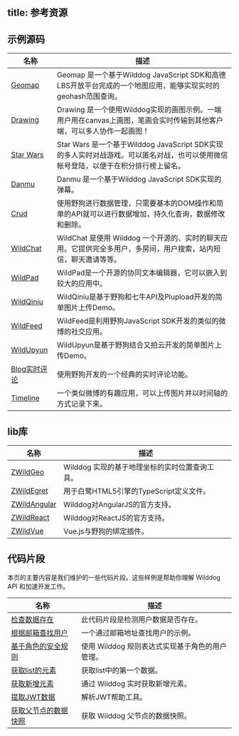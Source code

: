 title:  参考资源
---

## 示例源码

名称 | 描述
----|------
[Geomap](https://github.com/WildDogTeam/demo-js-geomap) | Geomap 是一个基于Wilddog JavaScript SDK和高德LBS开放平台完成的一个地图应用，能够实现实时的geohash范围查询。
[Drawing](https://github.com/WildDogTeam/demo-js-drawing) | Drawing 是一个使用Wilddog实现的画图示例。一端用户用在canvas上画图，笔画会实时传输到其他客户端，可以多人协作一起画图！
[Star Wars](https://github.com/WildDogTeam/demo-js-starwars) | Star Wars 是一个基于Wilddog JavaScript SDK实现的多人实时对战游戏。可以匿名对战，也可以使用微信帐号登陆，以便于在积分排行榜上留名。
[Danmu](https://github.com/WildDogTeam/demo-js-danmu) | Danmu 是一个基于Wilddog JavaScript SDK实现的弹幕。
[Crud](https://github.com/WildDogTeam/demo-js-crud) | 使用野狗进行数据管理，只需要基本的DOM操作和简单的API就可以进行数据增加，持久化查询，数据修改和删除。
[WildChat](https://github.com/WildDogTeam/demo-js-wildchat) | WildChat 是使用 Wilddog 一个开源的、实时的聊天应用。它提供完全多用户，多房间，用户搜索，站内短信，聊天邀请等等。
[WildPad](https://github.com/WildDogTeam/demo-js-wildpad) | WildPad是一个开源的协同文本编辑器，它可以嵌入到较大的应用中。
[WildQiniu](https://github.com/WildDogTeam/demo-js-wildqiniu) | WildQiniu是基于野狗和七牛API及Plupload开发的简单图片上传Demo。
[WildFeed](https://github.com/WildDogTeam/demo-js-wildfeed) | 	WildFeed是利用野狗JavaScript SDK开发的类似的微博的社交应用。
[WildUpyun](https://github.com/WildDogTeam/demo-js-wild-upyun) | WildUpyun是基于野狗结合又拍云开发的简单图片上传Demo。
[Blog实时评论](https://github.com/indooorsman/indooorsman.github.io/blob/master/_harp/assets/js/rl-comments.js) | 使用野狗开发的一个经典的实时评论功能。
[Timeline](http://blog.csser.me/demo-timeline) | 一个类似微博的有趣应用，可以上传图片并以时间轴的方式记录下来。

## lib库

名称 | 描述
----|------
[ZWildGeo](https://github.com/WildDogTeam/lib-js-wildgeo) | Wilddog 实现的基于地理坐标的实时位置查询工具。
[ZWildEgret](https://github.com/WildDogTeam/lib-js-wildegret) | 用于白鹭HTML5引擎的TypeScript定义文件。
[ZWildAngular](https://github.com/WildDogTeam/lib-js-wildangular) | Wilddog对AngularJS的官方支持。
[ZWildReact](https://github.com/WildDogTeam/lib-js-wildreact) | Wilddog对ReactJS的官方支持。
[ZWildVue](https://github.com/WildDogTeam/lib-js-wild-vue) | Vue.js与野狗的绑定插件。

## 代码片段

本页的主要内容是我们维护的一些代码片段。这些样例是帮助你理解 Wilddog API 和加速开发工作。

名称 | 描述
----|------
[检查数据存在](https://gist.github.com/yimengtianya/8c026cfb17e1587e2ae9) | 此代码片段是检测用户数据是否存在。
[根据邮箱查找用户](https://gist.github.com/yimengtianya/d678a15a31c99dab245a) | 一个通过邮箱地址查找用户的示例。
[基于角色的安全规则](https://gist.github.com/sararob/331760829a9dcb4be3e7) | 使用 Wilddog 规则表达式实现基于角色的用户管理。
[获取list的元素](https://gist.github.com/yimengtianya/e6bb6e6c837847fbcc87) | 获取list中的第一个数据。
[获取新增元素](https://gist.github.com/yimengtianya/c933134c17567779338a) | 通过 Wilddog 实时获取新增元素。
[提取JWT数据](https://gist.github.com/yimengtianya/283d14243ea9f41ccbc9) | 解析JWT帮助工具。
[获取父节点的数据快照](https://gist.github.com/yimengtianya/6bb23ec1b220c7e8c790) | 获取 Wilddog 父节点的数据快照。


